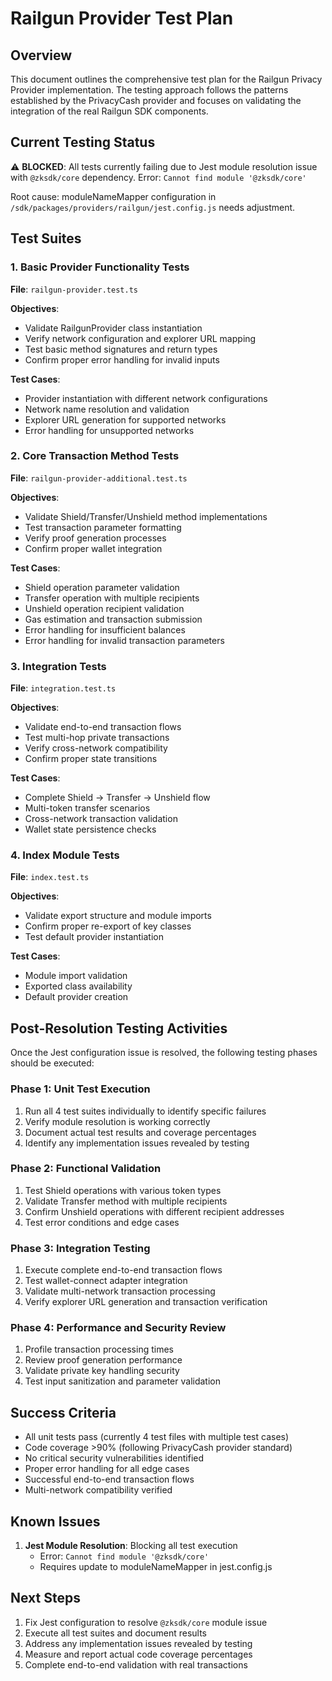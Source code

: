 # Railgun Provider Test Plan

## Overview

This document outlines the comprehensive test plan for the Railgun Privacy Provider implementation. The testing approach follows the patterns established by the PrivacyCash provider and focuses on validating the integration of the real Railgun SDK components.

## Current Testing Status

⚠️ **BLOCKED**: All tests currently failing due to Jest module resolution issue with `@zksdk/core` dependency.
Error: `Cannot find module '@zksdk/core'`

Root cause: moduleNameMapper configuration in `/sdk/packages/providers/railgun/jest.config.js` needs adjustment.

## Test Suites

### 1. Basic Provider Functionality Tests
**File**: `railgun-provider.test.ts`

**Objectives**:
- Validate RailgunProvider class instantiation
- Verify network configuration and explorer URL mapping
- Test basic method signatures and return types
- Confirm proper error handling for invalid inputs

**Test Cases**:
- Provider instantiation with different network configurations
- Network name resolution and validation
- Explorer URL generation for supported networks
- Error handling for unsupported networks

### 2. Core Transaction Method Tests
**File**: `railgun-provider-additional.test.ts`

**Objectives**:
- Validate Shield/Transfer/Unshield method implementations
- Test transaction parameter formatting
- Verify proof generation processes
- Confirm proper wallet integration

**Test Cases**:
- Shield operation parameter validation
- Transfer operation with multiple recipients
- Unshield operation recipient validation
- Gas estimation and transaction submission
- Error handling for insufficient balances
- Error handling for invalid transaction parameters

### 3. Integration Tests
**File**: `integration.test.ts`

**Objectives**:
- Validate end-to-end transaction flows
- Test multi-hop private transactions
- Verify cross-network compatibility
- Confirm proper state transitions

**Test Cases**:
- Complete Shield → Transfer → Unshield flow
- Multi-token transfer scenarios
- Cross-network transaction validation
- Wallet state persistence checks

### 4. Index Module Tests
**File**: `index.test.ts`

**Objectives**:
- Validate export structure and module imports
- Confirm proper re-export of key classes
- Test default provider instantiation

**Test Cases**:
- Module import validation
- Exported class availability
- Default provider creation

## Post-Resolution Testing Activities

Once the Jest configuration issue is resolved, the following testing phases should be executed:

### Phase 1: Unit Test Execution
1. Run all 4 test suites individually to identify specific failures
2. Verify module resolution is working correctly
3. Document actual test results and coverage percentages
4. Identify any implementation issues revealed by testing

### Phase 2: Functional Validation
1. Test Shield operations with various token types
2. Validate Transfer method with multiple recipients
3. Confirm Unshield operations with different recipient addresses
4. Test error conditions and edge cases

### Phase 3: Integration Testing
1. Execute complete end-to-end transaction flows
2. Test wallet-connect adapter integration
3. Validate multi-network transaction processing
4. Verify explorer URL generation and transaction verification

### Phase 4: Performance and Security Review
1. Profile transaction processing times
2. Review proof generation performance
3. Validate private key handling security
4. Test input sanitization and parameter validation

## Success Criteria

- All unit tests pass (currently 4 test files with multiple test cases)
- Code coverage >90% (following PrivacyCash provider standard)
- No critical security vulnerabilities identified
- Proper error handling for all edge cases
- Successful end-to-end transaction flows
- Multi-network compatibility verified

## Known Issues

1. **Jest Module Resolution**: Blocking all test execution
   - Error: `Cannot find module '@zksdk/core'`
   - Requires update to moduleNameMapper in jest.config.js

## Next Steps

1. Fix Jest configuration to resolve `@zksdk/core` module issue
2. Execute all test suites and document results
3. Address any implementation issues revealed by testing
4. Measure and report actual code coverage percentages
5. Complete end-to-end validation with real transactions
